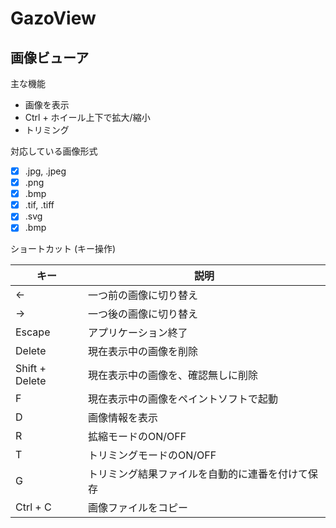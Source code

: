 # GazoView

## 画像ビューア

主な機能

- 画像を表示
- Ctrl + ホイール上下で拡大/縮小
- トリミング

対応している画像形式

- [x] .jpg, .jpeg
- [x] .png
- [x] .bmp
- [x] .tif, .tiff
- [x] .svg
- [x] .bmp

ショートカット (キー操作)

| キー | 説明 |
| ---- | ---- |
| ←   | 一つ前の画像に切り替え |
| →   | 一つ後の画像に切り替え |
| Escape | アプリケーション終了 |
| Delete | 現在表示中の画像を削除 |
| Shift + Delete | 現在表示中の画像を、確認無しに削除 |
| F    | 現在表示中の画像をペイントソフトで起動 |
| D    | 画像情報を表示 |
| R    | 拡縮モードのON/OFF |
| T    | トリミングモードのON/OFF |
| G    | トリミング結果ファイルを自動的に連番を付けて保存 |
| Ctrl + C | 画像ファイルをコピー |

